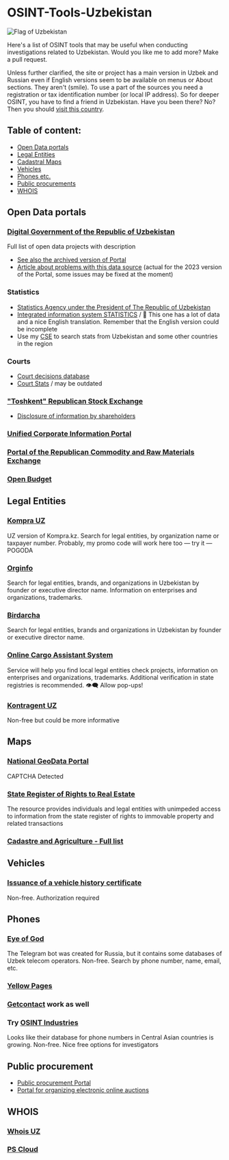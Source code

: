 # OSINT-Tools-Uzbekistan
<img src="https://upload.wikimedia.org/wikipedia/commons/8/84/Flag_of_Uzbekistan.svg" alt="Flag of Uzbekistan"/>

Here's a list of OSINT tools that may be useful when conducting investigations related to Uzbekistan. Would you like me to add more? Make a pull request.

Unless further clarified, the site or project has a main version in Uzbek and Russian  even if English versions seem to be available on menus or About sections. They aren't (smile). To use a part of the sources you need a registration or tax identification number (or local IP address). So for deeper OSINT, you have to find a friend in Uzbekistan. Have you been there? No? Then you should [visit this country](https://www.visituzbekistan.co).

 ## Table of content:
 - [Open Data portals](#open-data-portals)
 - [Legal Entities](#legal-entities)
 - [Cadastral Maps](#maps)
 - [Vehicles](#vehicles)
 - [Phones etc.](#phones)
 - [Public procurements](#public-procurement)
 - [WHOIS](#whois)

## Open Data portals
### [Digital Government of the Republic of Uzbekistan](https://dgov.uz/ru/solution/)
Full list of open data projects with description
- [See also the archived version of Portal](https://old.gov.uz/ru/news/view/24792)
- [Article about problems with this data source](https://begtin.substack.com/p/31) (actual for the 2023 version of the Portal, some issues may be fixed at the moment)

### Statistics
- [Statistics Agency under the President of The Republic of Uzbekistan](https://stat.uz/en/)
- [Integrated information system STATISTICS](https://siat.stat.uz) / :muscle: This one has a lot of data and a nice English translation. Remember that the English version could be incomplete
- Use my [CSE](https://cse.google.com/cse?cx=a72e762da6ab1440a#gsc.tab=0) to search stats from Uzbekistan and some other countries in the region

### Courts 
- [Court decisions database](https://public.sud.uz/report)
- [Court Stats](https://stat.sud.uz/ru/index.html) / may be outdated


### ["Toshkent" Republican Stock Exchange](https://www.uzse.uz/abouts/)
- [Disclosure of information by shareholders](https://www.uzse.uz/interactive_services/stockholder_disclosure/)
### [Unified Corporate Information Portal](https://new.openinfo.uz/home)
### [Portal of the Republican Commodity and Raw Materials Exchange](https://uzex.uz/)
### [Open Budget](https://openbudget.uz/home)

## Legal Entities
### [Kompra UZ](https://kompra.uz/search)
UZ version of Kompra.kz. Search for legal entities, by organization name or taxpayer number. Probably, my promo code will work here too — try it — POGODA 
### [Orginfo](https://orginfo.uz/)
Search for legal entities, brands, and organizations in Uzbekistan by founder or executive director name. Information on enterprises and organizations, trademarks. 
### [Birdarcha](https://fo.birdarcha.uz/s/uz_landing)
Search for legal entities, brands and organizations in Uzbekistan by founder or executive director name. 
### [Online Cargo Assistant System](https://ocas.pl/company-check/uzbekistan?lang=ru-RU)
Service will help you find local legal entities check projects, information on enterprises and organizations, trademarks. Additional verification in state registries is recommended.  :eye_speech_bubble: Allow pop-ups!

### [Kontragent UZ](https://www.kontragent.uz)
Non-free but could be more informative

## Maps
### [National GeoData Portal](https://open.ngis.uz)
CAPTCHA Detected
### [State Register of Rights to Real Estate](https://davreestr.uz/uz)
The resource provides individuals and legal entities with unimpeded access to information from the state register of rights to immovable property and related transactions
### [Cadastre and Agriculture - Full list](https://dgov.uz/ru/solution-category/7/)

## Vehicles
### [Issuance of a vehicle history certificate](https://my.gov.uz/ru/service/621)
Non-free. Authorization required


## Phones
### [Eye of God](https://t.me/yfzxzxqwqbot) 
The Telegram bot was created for Russia, but it contains some databases of Uzbek telecom operators. Non-free. Search by phone number, name, email, etc.
### [Yellow Pages](https://en.yellowpages.uz) 
### [Getcontact](https://getcontact.com) work as well
### Try [OSINT Industries](https://app.osint.industries)
Looks like their database for phone numbers in Central Asian countries is growing. Non-free. Nice free options for investigators


## Public procurement
- [Public procurement Portal](https://xarid.uzex.uz)
- [Portal for organizing electronic online auctions](https://e-auksion.uz/home)

## WHOIS
### [Whois UZ](https://eskiz.uz/whois)
### [PS Cloud](https://pscloud.uz/domains/whois/)
